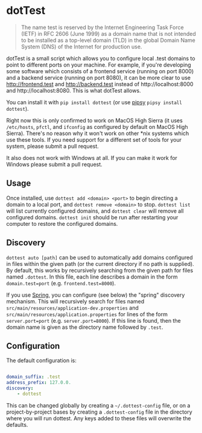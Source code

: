 # dotTest

> The name test is reserved by the Internet Engineering Task Force (IETF) in RFC 2606 (June 1999) as a domain name that is not intended to be installed as a top-level domain (TLD) in the global Domain Name System (DNS) of the Internet for production use.

dotTest is a small script which allows you to configure local .test domains to point to different ports on your machine. For example, if you're developing some software which consists of a frontend service (running on port 8000) and a backend service (running on port 8080), it can be more clear to use http://frontend.test and http://backend.test instead of http://localhost:8000 and http://localhost:8080. This is what dotTest allows.

You can install it with `pip install dottest` (or use [pipsy](https://github.com/mitsuhiko/pipsi) `pipsy install dottest`).

Right now this is only confirmed to work on MacOS High Sierra (it uses `/etc/hosts`, `pfctl`, and `ifconfig` as configured by default on MacOS High Sierra). There's no reason why it won't work on other \*nix systems which use these tools. If you need support for a different set of tools for your system, please submit a pull request.


It also does not work with Windows at all. If you can make it work for Windows please submit a pull request.

## Usage

Once installed, use `dottest add <domain> <port>` to begin directing a domain to a local port, and `dottest remove <domain>` to stop. `dottest list` will list currently configured domains, and `dottest clear` will remove all configured domains. `dottest init` should be run after restarting your computer to restore the configured domains.

## Discovery

`dottest auto [path]` can be used to automatically add domains configured in files within the given path (or the current directory if no path is supplied). By default, this works by recursively searching from the given path for files named `.dottest`. In this file, each line describes a domain in the form `domain.test=port` (e.g. `frontend.test=8000`).

If you use [Spring](https://spring.io), you can configure (see below) the "spring" discovery mechanism. This will recursively search for files named `src/main/resources/application-dev.properties` and `src/main/resources/application.properties` for lines of the form `server.port=port` (e.g. `server.port=8000`). If this line is found, then the domain name is given as the directory name followed by `.test`.

## Configuration

The default configuration is:
```yaml

domain_suffix: .test
address_prefix: 127.0.0.
discovery:
    - dottest
```

This can be changed globally by creating a `~/.dottest-config` file, or on a project-by-project bases by creating a `.dottest-config` file in the directory where you will run dottest. Any keys added to these files will overwrite the defaults.